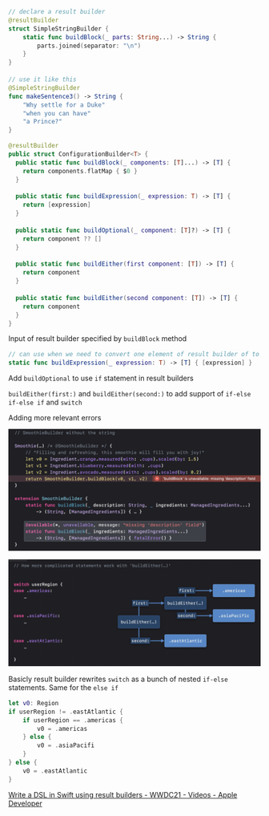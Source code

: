 ```swift
// declare a result builder
@resultBuilder
struct SimpleStringBuilder {
    static func buildBlock(_ parts: String...) -> String {
        parts.joined(separator: "\n")
    }
}

// use it like this
@SimpleStringBuilder 
func makeSentence3() -> String {
    "Why settle for a Duke"
    "when you can have"
    "a Prince?"
}
```
```swift
@resultBuilder
public struct ConfigurationBuilder<T> {
  public static func buildBlock(_ components: [T]...) -> [T] {
    return components.flatMap { $0 }
  }
  
  public static func buildExpression(_ expression: T) -> [T] {
    return [expression]
  }
  
  public static func buildOptional(_ component: [T]?) -> [T] {
    return component ?? []
  }
  
  public static func buildEither(first component: [T]) -> [T] {
    return component
  }
  
  public static func buildEither(second component: [T]) -> [T] {
    return component
  }
}
```

Input of result builder specified by `buildBlock` method

```swift
// can use when we need to convert one element of result builder of to some other type
static func buildExpression(_ expression: T) -> [T] { [expression] } 
```

Add `buildOptional` to use `if` statement in result builders

`buildEither(first:)` and `buildEither(second:)` to add support of `if-else if-else if`  and `switch`

Adding more relevant errors 

![](Swift%20Result%20builders/Untitled.png)

![](Swift%20Result%20builders/Untitled%201.png)

Basicly result builder rewrites `switch` as a bunch of nested `if-else` statements. Same for the `else if`

```swift
let v0: Region
if userRegion != .eastAtlantic {
	if userRegion == .americas {
		v0 = .americas
	} else {
		v0 = .asiaPacifi
	}
} else {
	v0 = .eastAtlantic
}
```

[Write a DSL in Swift using result builders - WWDC21 - Videos - Apple Developer](https://developer.apple.com/videos/play/wwdc2021/10253/)